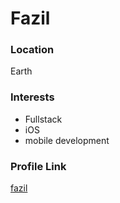  # Fazil
 
 ### Location
 
 Earth
 
 ### Interests
 
 - Fullstack
 - iOS
 - mobile development
 
 ### Profile Link
 
 [fazil](https://github.com/fazilakhtar)
